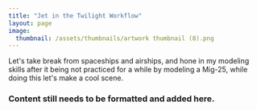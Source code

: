 ```yaml
---
title: "Jet in the Twilight Workflow"
layout: page
image:
  thumbnail: /assets/thumbnails/artwork thumbnail (8).png
---
```

Let's take break from spaceships and airships, and hone in my modeling skills after it being not practiced for a while by modeling a Mig-25, while doing this let's make a cool scene.

### Content still needs to be formatted and added here.
